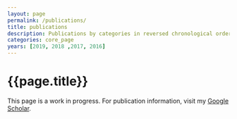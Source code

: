 ```yaml
---
layout: page
permalink: /publications/
title: publications
description: Publications by categories in reversed chronological order. Generated by jekyll-scholar.
categories: core_page
years: [2019, 2018 ,2017, 2016]
---
```


<h1>{{page.title}}</h1>

This page is a work in progress.  For publication information, visit my [Google Scholar](https://scholar.google.com/citations?user=xBJ-7n4AAAAJ&hl=en&oi=ao).

<!-- {% for y in page.years %}
  <h3 class="year">{{y}}</h3>
  {% bibliography -f papers -q @*[year={{y}}]* %}
{% endfor %}
 -->